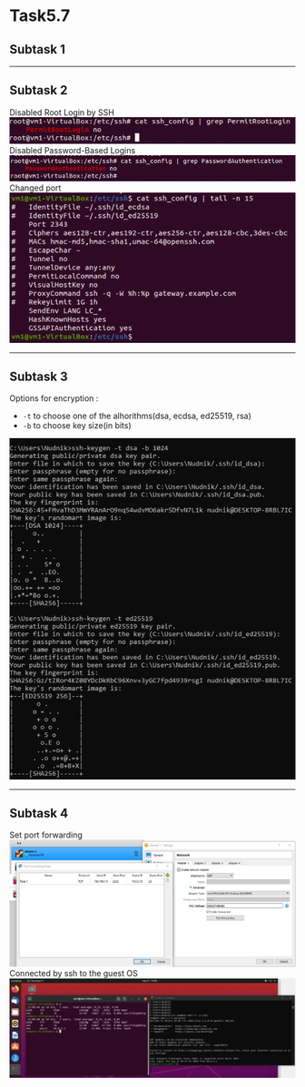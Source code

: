 # Task5.7
## Subtask 1
___
## Subtask 2
Disabled Root Login by SSH  
![nat](res/pic6.png)  
Disabled Password-Based Logins  
![nat](res/pic5.png)  
Changed port  
![nat](res/pic4.png)  
___
## Subtask 3
Options for encryption :  
* ```-t``` to choose one of the alhorithms(dsa, ecdsa, ed25519, rsa)  
* ```-b``` to choose key size(in bits)  

![nat](res/pic3.png)  
___
## Subtask 4
Set port forwarding  
![nat](res/pic2.png)  
Connected by ssh to the guest OS  
![nat](res/pic1.png)  